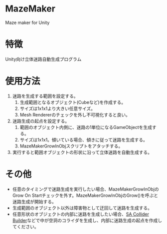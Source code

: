 # MazeMaker
Maze maker for Unity

# 特徴
Unity向け立体迷路自動生成プログラム

# 使用方法
1. 迷路を生成する範囲を設定する。
    1. 生成範囲となるオブジェクト(Cubeなど)を作成する。
    1. サイズは1x1x1より大きい任意サイズ。
    1. Mesh Rendererのチェックを外し不可視化すると良い。
1. 迷路生成の起点を設定する。
    1. 範囲のオブジェクト内側に、迷路の1単位になるGameObjectを生成する。
    1. サイズは1x1x1。傾いている場合、傾きに従って迷路を生成する。
    1. MazeMakerGrowInObjスクリプトをアタッチする。
1. 実行すると範囲オブジェクトの形状に沿って立体迷路を自動生成する。

# その他
- 任意のタイミングで迷路生成を実行したい場合、MazeMakerGrowInObjのGrow On Startチェックを外す。MazeMakerGrowInObjのGrow()を呼ぶと迷路生成が開始する。
- 生成範囲のオブジェクト以外は障害物として迂回して迷路を生成する。
- 任意形状のオブジェクトの内部に迷路を生成したい場合、[SA Collider Builder](https://www.assetstore.unity3d.com/jp/#!/content/15058)などで中が空洞のコライダを生成し、内部に迷路生成の起点を作成してください。
